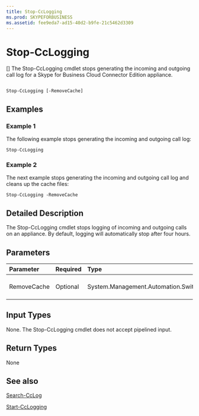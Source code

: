 ```yaml
---
title: Stop-CcLogging
ms.prod: SKYPEFORBUSINESS
ms.assetid: fee9eda7-ad15-40d2-b9fe-21c5462d3309
---
```



# Stop-CcLogging
[]
The Stop-CcLogging cmdlet stops generating the incoming and outgoing call log for a Skype for Business Cloud Connector Edition appliance.
  
    
    


```

Stop-CcLogging [-RemoveCache]
```


## Examples
<a name="Examples"> </a>


### Example 1

The following example stops generating the incoming and outgoing call log: 
  
    
    

```
Stop-CcLogging
```


### Example 2

The next example stops generating the incoming and outgoing call log and cleans up the cache files:
  
    
    

```
Stop-CcLogging -RemoveCache
```


## Detailed Description
<a name="DetailedDescription"> </a>

The Stop-CcLogging cmdlet stops logging of incoming and outgoing calls on an appliance. By default, logging will automatically stop after four hours.
  
    
    

## Parameters
<a name="DetailedDescription"> </a>



|**Parameter**|**Required**|**Type**|**Description**|
|:-----|:-----|:-----|:-----|
| RemoveCache <br/> | Optional <br/> | System.Management.Automation.SwitchParameter <br/> |Removes the logging cache files.  <br/> |
   

## Input Types
<a name="InputTypes"> </a>

None. The Stop-CcLogging cmdlet does not accept pipelined input.
  
    
    

## Return Types
<a name="ReturnTypes"> </a>

None
  
    
    

## See also
<a name="ReturnTypes"> </a>

 [Search-CcLog](search-cclog.md)
  
    
    
 [Start-CcLogging](start-cclogging.md)
  
    
    

